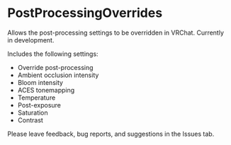 # PostProcessingOverrides
Allows the post-processing settings to be overridden in VRChat. Currently in development.

Includes the following settings:
* Override post-processing
* Ambient occlusion intensity
* Bloom intensity
* ACES tonemapping
* Temperature
* Post-exposure
* Saturation
* Contrast

Please leave feedback, bug reports, and suggestions in the Issues tab.
